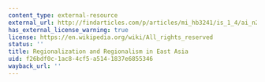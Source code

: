```yaml
---
content_type: external-resource
external_url: http://findarticles.com/p/articles/mi_hb3241/is_1_4/ai_n29075735/
has_external_license_warning: true
license: https://en.wikipedia.org/wiki/All_rights_reserved
status: ''
title: Regionalization and Regionalism in East Asia
uid: f26bdf0c-1ac8-4cf5-a514-1837e6855346
wayback_url: ''
---
```

